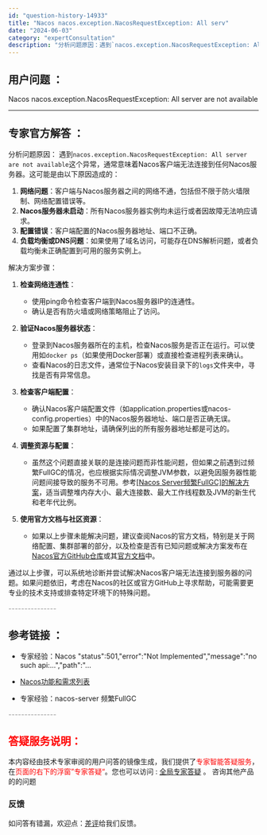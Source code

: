 ```yaml
---
id: "question-history-14933"
title: "Nacos nacos.exception.NacosRequestException: All serv"
date: "2024-06-03"
category: "expertConsultation"
description: "分析问题原因：遇到`nacos.exception.NacosRequestException: All server are not available`这个异常，通常意味着Nacos客户端无法连接到任何Nacos服务器。这可能是由以下原因造成的：1. **网络问题**：客户端与Nacos服务器之"
---
```


## 用户问题 ： 
 Nacos nacos.exception.NacosRequestException: All server are not available  

---------------
## 专家官方解答 ：

分析问题原因：
遇到`nacos.exception.NacosRequestException: All server are not available`这个异常，通常意味着Nacos客户端无法连接到任何Nacos服务器。这可能是由以下原因造成的：

1. **网络问题**：客户端与Nacos服务器之间的网络不通，包括但不限于防火墙限制、网络配置错误等。
2. **Nacos服务器未启动**：所有Nacos服务器实例均未运行或者因故障无法响应请求。
3. **配置错误**：客户端配置的Nacos服务器地址、端口不正确。
4. **负载均衡或DNS问题**：如果使用了域名访问，可能存在DNS解析问题，或者负载均衡未正确配置到可用的服务实例上。

解决方案步骤：

1. **检查网络连通性**：
   - 使用ping命令检查客户端到Nacos服务器IP的连通性。
   - 确认是否有防火墙或网络策略阻止了访问。

2. **验证Nacos服务器状态**：
   - 登录到Nacos服务器所在的主机，检查Nacos服务是否正在运行。可以使用如`docker ps`（如果使用Docker部署）或直接检查进程列表来确认。
   - 查看Nacos的日志文件，通常位于Nacos安装目录下的`logs`文件夹中，寻找是否有异常信息。

3. **检查客户端配置**：
   - 确认Nacos客户端配置文件（如application.properties或nacos-config.properties）中的Nacos服务器地址、端口是否正确无误。
   - 如果配置了集群地址，请确保列出的所有服务器地址都是可达的。

4. **调整资源与配置**：
   - 虽然这个问题直接关联的是连接问题而非性能问题，但如果之前遇到过频繁FullGC的情况，也应根据实际情况调整JVM参数，以避免因服务器性能问题间接导致的服务不可用。参考[[Nacos Server频繁FullGC]的解决方案](#CftiL)，适当调整堆内存大小、最大连接数、最大工作线程数及JVM的新生代和老年代比例。

5. **使用官方文档与社区资源**：
   - 如果以上步骤未能解决问题，建议查阅Nacos的官方文档，特别是关于网络配置、集群部署的部分，以及检查是否有已知问题或解决方案发布在[Nacos官方GitHub仓库](https://github.com/nacos-group/nacos-docker)或其[官方文档](https://nacos.io/docs/latest/)中。

通过以上步骤，可以系统地诊断并尝试解决Nacos客户端无法连接到服务器的问题。如果问题依旧，考虑在Nacos的社区或官方GitHub上寻求帮助，可能需要更专业的技术支持或排查特定环境下的特殊问题。


<font color="#949494">---------------</font> 


## 参考链接 ：

* 专家经验：Nacos "status":501,"error":"Not Implemented","message":"no such api:...","path":"... 
 
 * [Nacos功能和需求列表](https://nacos.io/docs/latest/archive/feature-list)
 
 * 专家经验：nacos-server 频繁FullGC 


 <font color="#949494">---------------</font> 
 


## <font color="#FF0000">答疑服务说明：</font> 

本内容经由技术专家审阅的用户问答的镜像生成，我们提供了<font color="#FF0000">专家智能答疑服务</font>，在<font color="#FF0000">页面的右下的浮窗”专家答疑“</font>。您也可以访问 : [全局专家答疑](https://answer.opensource.alibaba.com/docs/intro) 。 咨询其他产品的的问题

### 反馈
如问答有错漏，欢迎点：[差评](https://ai.nacos.io/user/feedbackByEnhancerGradePOJOID?enhancerGradePOJOId=14940)给我们反馈。
